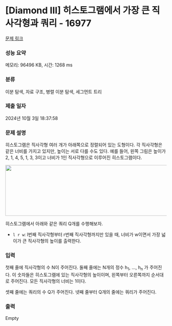 # [Diamond III] 히스토그램에서 가장 큰 직사각형과 쿼리 - 16977 

[문제 링크](https://www.acmicpc.net/problem/16977) 

### 성능 요약

메모리: 96496 KB, 시간: 1268 ms

### 분류

이분 탐색, 자료 구조, 병렬 이분 탐색, 세그먼트 트리

### 제출 일자

2024년 10월 3일 18:37:58

### 문제 설명

<p>히스토그램은 직사각형 여러 개가 아래쪽으로 정렬되어 있는 도형이다. 각 직사각형은 같은 너비를 가지고 있지만, 높이는 서로 다를 수도 있다. 예를 들어, 왼쪽 그림은 높이가 2, 1, 4, 5, 1, 3, 3이고 너비가 1인 직사각형으로 이루어진 히스토그램이다.</p>

<p style="text-align: center;"><img alt="" src="https://www.acmicpc.net/upload/images/histogram.png" style="height:159px; width:506px"></p>

<p>히스토그램에서 아래와 같은 쿼리 Q개를 수행해보자.</p>

<ul>
	<li><code>l r w</code>: l번째 직사각형부터 r번째 직사각형까지만 있을 때, 너비가 w이면서 가장 넓이가 큰 직사각형의 높이를 출력한다.</li>
</ul>

### 입력 

 <p>첫째 줄에 직사각형의 수 N이 주어진다. 둘째 줄에는 N개의 정수 h<sub>1</sub>, ..., h<sub>n</sub> 가 주어진다. 이 숫자들은 히스토그램에 있는 직사각형의 높이이며, 왼쪽부터 오른쪽까지 순서대로 주어진다. 모든 직사각형의 너비는 1이다.</p>

<p>셋째 줄에는 쿼리의 수 Q가 주어진다. 넷째 줄부터 Q개의 줄에는 쿼리가 주어진다.</p>

### 출력 

 Empty

